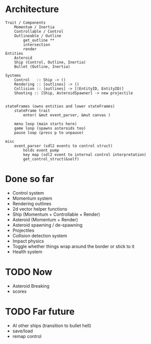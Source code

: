 
# Architecture
```
Trait / Components
    Momentum / Inertia
    Controllable / Control
    Outlineable / Outline
        get_outline **
        intersection
        render
Entities
    Asteroid
    Ship (Control, Outline, Inertia)
    Bullet (Outline, Inertia)

Systems
    Control   :: Ship -> ()
    Rendering :: [outlines] -> ()
    Collision :: [outlines] -> [(EntityID, EntityID)]
    Shooting :: [Ship, AsteroidSpawner] -> new projectile


stateFrames (owns entities and lower stateFrames)
    stateFrame trait
        enter( &mut event_parser, &mut canvas )

    menu loop (main starts here)
    game loop (spawns asteroids too)
    pause loop (press p to unpause)

misc
    event_parser (sdl2 events to control struct)
        holds event pump
        key map (sdl2 event to internal control interpretation)
        get_control_struct(&self)
```
# Done so far
* Control system
* Momentum system
* Rendering outlines
* 2d vector helper functions
* Ship (Momentum + Controllable + Render)
* Asteroid (Momentum + Render)
* Asteroid spawning / de-spawning
* Projectiles
* Collision detection system
* Impact physics
* Toggle whether things wrap around the border or stick to it
* Health system

# TODO Now
* Asteroid Breaking
* scores

# TODO Far future
* AI other ships (transition to bullet hell)
* save/load
* remap control
